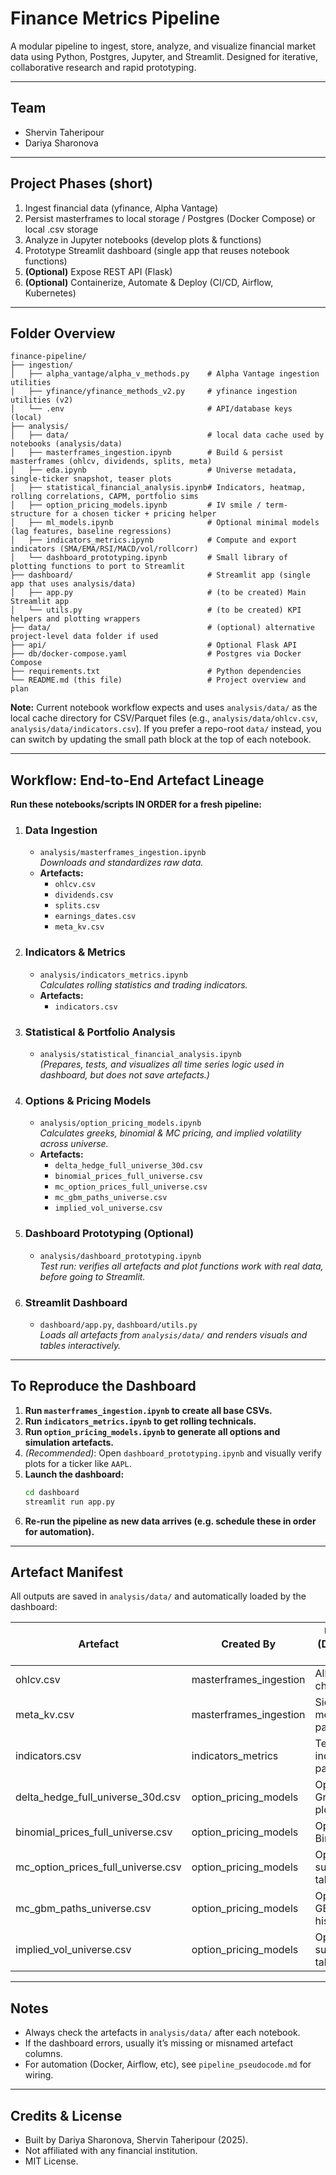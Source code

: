 # Finance Metrics Pipeline

A modular pipeline to ingest, store, analyze, and visualize financial market data using Python, Postgres, Jupyter, and Streamlit. Designed for iterative, collaborative research and rapid prototyping.

---

## Team

- Shervin Taheripour
- Dariya Sharonova

---

## Project Phases (short)

1. Ingest financial data (yfinance, Alpha Vantage)
2. Persist masterframes to local storage / Postgres (Docker Compose) or local .csv storage
3. Analyze in Jupyter notebooks (develop plots & functions)
4. Prototype Streamlit dashboard (single app that reuses notebook functions)
5. **(Optional)** Expose REST API (Flask)
6. **(Optional)** Containerize, Automate & Deploy (CI/CD, Airflow, Kubernetes)

---

## Folder Overview

```
finance-pipeline/
├── ingestion/
│   ├── alpha_vantage/alpha_v_methods.py    # Alpha Vantage ingestion utilities
│   ├── yfinance/yfinance_methods_v2.py     # yfinance ingestion utilities (v2)
│   └── .env                                # API/database keys (local)
├── analysis/
│   ├── data/                               # local data cache used by notebooks (analysis/data)
│   ├── masterframes_ingestion.ipynb        # Build & persist masterframes (ohlcv, dividends, splits, meta)
│   ├── eda.ipynb                           # Universe metadata, single-ticker snapshot, teaser plots
│   ├── statistical_financial_analysis.ipynb# Indicators, heatmap, rolling correlations, CAPM, portfolio sims
│   ├── option_pricing_models.ipynb         # IV smile / term-structure for a chosen ticker + pricing helper
│   ├── ml_models.ipynb                     # Optional minimal models (lag features, baseline regressions)
│   ├── indicators_metrics.ipynb            # Compute and export indicators (SMA/EMA/RSI/MACD/vol/rollcorr)
│   └── dashboard_prototyping.ipynb         # Small library of plotting functions to port to Streamlit
├── dashboard/                              # Streamlit app (single app that uses analysis/data)
│   ├── app.py                              # (to be created) Main Streamlit app
│   └── utils.py                            # (to be created) KPI helpers and plotting wrappers
├── data/                                   # (optional) alternative project-level data folder if used
├── api/                                    # Optional Flask API
├── db/docker-compose.yaml                  # Postgres via Docker Compose
├── requirements.txt                        # Python dependencies
└── README.md (this file)                   # Project overview and plan
```

**Note:** Current notebook workflow expects and uses `analysis/data/` as the local cache directory for CSV/Parquet files (e.g., `analysis/data/ohlcv.csv`, `analysis/data/indicators.csv`). If you prefer a repo-root `data/` instead, you can switch by updating the small path block at the top of each notebook.

---

## Workflow: End-to-End Artefact Lineage

**Run these notebooks/scripts IN ORDER for a fresh pipeline:**

1. ### Data Ingestion
    - `analysis/masterframes_ingestion.ipynb`  
      *Downloads and standardizes raw data.*
    - **Artefacts:**  
      - `ohlcv.csv`  
      - `dividends.csv`  
      - `splits.csv`  
      - `earnings_dates.csv`  
      - `meta_kv.csv`

2. ### Indicators & Metrics
    - `analysis/indicators_metrics.ipynb`  
      *Calculates rolling statistics and trading indicators.*
    - **Artefacts:**  
      - `indicators.csv`

3. ### Statistical & Portfolio Analysis
    - `analysis/statistical_financial_analysis.ipynb`  
      *(Prepares, tests, and visualizes all time series logic used in dashboard, but does not save artefacts.)*

4. ### Options & Pricing Models
    - `analysis/option_pricing_models.ipynb`  
      *Calculates greeks, binomial & MC pricing, and implied volatility across universe.*
    - **Artefacts:**  
      - `delta_hedge_full_universe_30d.csv`  
      - `binomial_prices_full_universe.csv`  
      - `mc_option_prices_full_universe.csv`  
      - `mc_gbm_paths_universe.csv`  
      - `implied_vol_universe.csv`

5. ### Dashboard Prototyping (Optional)
    - `analysis/dashboard_prototyping.ipynb`  
      *Test run: verifies all artefacts and plot functions work with real data, before going to Streamlit.*

6. ### Streamlit Dashboard
    - `dashboard/app.py`, `dashboard/utils.py`  
      *Loads all artefacts from `analysis/data/` and renders visuals and tables interactively.*

---

## To Reproduce the Dashboard

1. **Run `masterframes_ingestion.ipynb` to create all base CSVs.**
2. **Run `indicators_metrics.ipynb` to get rolling technicals.**
3. **Run `option_pricing_models.ipynb` to generate all options and simulation artefacts.**
4. *(Recommended)*: Open `dashboard_prototyping.ipynb` and visually verify plots for a ticker like `AAPL`.
5. **Launch the dashboard:**
    ```bash
    cd dashboard
    streamlit run app.py
    ```
6. **Re-run the pipeline as new data arrives (e.g. schedule these in order for automation).**

---

## Artefact Manifest

All outputs are saved in `analysis/data/` and automatically loaded by the dashboard:

| Artefact                        	| Created By                               | Used For (Dashboard Block)       |
|-----------------------------------|------------------------------------------|----------------------------------|
| ohlcv.csv                       	| masterframes_ingestion                   | All charts/tables                |
| meta_kv.csv                     	| masterframes_ingestion                   | Sidebar, metadata panel          |
| indicators.csv                   	| indicators_metrics                       | Technical indicators panel       |
| delta_hedge_full_universe_30d.csv	| option_pricing_models                    | Option: Greeks, P&L plot         |
| binomial_prices_full_universe.csv	| option_pricing_models                    | Option: Binomial plot            |
| mc_option_prices_full_universe.csv| option_pricing_models                    | Option: MC summary table         |
| mc_gbm_paths_universe.csv        	| option_pricing_models                    | Option: MC GBM plot, histogram   |
| implied_vol_universe.csv         	| option_pricing_models                    | Option: IV summary table         |

---

## Notes

- Always check the artefacts in `analysis/data/` after each notebook.  
- If the dashboard errors, usually it’s missing or misnamed artefact columns.
- For automation (Docker, Airflow, etc), see `pipeline_pseudocode.md` for wiring.

---

## Credits & License

- Built by Dariya Sharonova, Shervin Taheripour (2025).
- Not affiliated with any financial institution.  
- MIT License.
